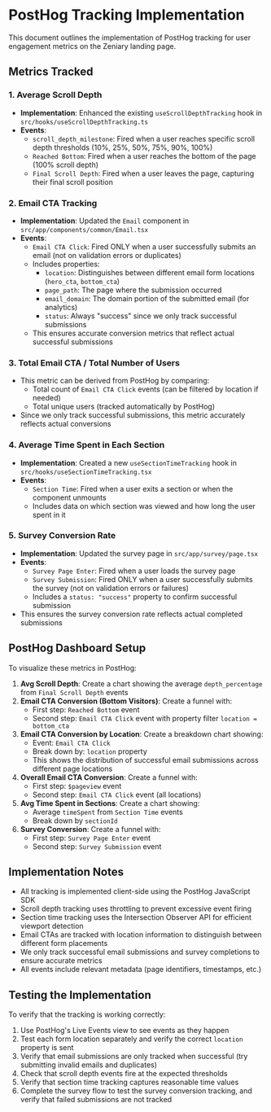 # PostHog Tracking Implementation

This document outlines the implementation of PostHog tracking for user engagement metrics on the Zeniary landing page.

## Metrics Tracked

### 1. Average Scroll Depth

- **Implementation**: Enhanced the existing `useScrollDepthTracking` hook in `src/hooks/useScrollDepthTracking.ts`
- **Events**:
  - `scroll_depth_milestone`: Fired when a user reaches specific scroll depth thresholds (10%, 25%, 50%, 75%, 90%, 100%)
  - `Reached Bottom`: Fired when a user reaches the bottom of the page (100% scroll depth)
  - `Final Scroll Depth`: Fired when a user leaves the page, capturing their final scroll position

### 2. Email CTA Tracking

- **Implementation**: Updated the `Email` component in `src/app/components/common/Email.tsx`
- **Events**:
  - `Email CTA Click`: Fired ONLY when a user successfully submits an email (not on validation errors or duplicates)
  - Includes properties:
    - `location`: Distinguishes between different email form locations (`hero_cta`, `bottom_cta`)
    - `page_path`: The page where the submission occurred
    - `email_domain`: The domain portion of the submitted email (for analytics)
    - `status`: Always "success" since we only track successful submissions
  - This ensures accurate conversion metrics that reflect actual successful submissions

### 3. Total Email CTA / Total Number of Users

- This metric can be derived from PostHog by comparing:
  - Total count of `Email CTA Click` events (can be filtered by location if needed)
  - Total unique users (tracked automatically by PostHog)
- Since we only track successful submissions, this metric accurately reflects actual conversions

### 4. Average Time Spent in Each Section

- **Implementation**: Created a new `useSectionTimeTracking` hook in `src/hooks/useSectionTimeTracking.tsx`
- **Events**:
  - `Section Time`: Fired when a user exits a section or when the component unmounts
  - Includes data on which section was viewed and how long the user spent in it

### 5. Survey Conversion Rate

- **Implementation**: Updated the survey page in `src/app/survey/page.tsx`
- **Events**:
  - `Survey Page Enter`: Fired when a user loads the survey page
  - `Survey Submission`: Fired ONLY when a user successfully submits the survey (not on validation errors or failures)
  - Includes a `status: "success"` property to confirm successful submission
- This ensures the survey conversion rate reflects actual completed submissions

## PostHog Dashboard Setup

To visualize these metrics in PostHog:

1. **Avg Scroll Depth**: Create a chart showing the average `depth_percentage` from `Final Scroll Depth` events
2. **Email CTA Conversion (Bottom Visitors)**: Create a funnel with:
   - First step: `Reached Bottom` event
   - Second step: `Email CTA Click` event with property filter `location = bottom_cta`
3. **Email CTA Conversion by Location**: Create a breakdown chart showing:
   - Event: `Email CTA Click`
   - Break down by: `location` property
   - This shows the distribution of successful email submissions across different page locations
4. **Overall Email CTA Conversion**: Create a funnel with:
   - First step: `$pageview` event
   - Second step: `Email CTA Click` event (all locations)
5. **Avg Time Spent in Sections**: Create a chart showing:
   - Average `timeSpent` from `Section Time` events
   - Break down by `sectionId`
6. **Survey Conversion**: Create a funnel with:
   - First step: `Survey Page Enter` event
   - Second step: `Survey Submission` event

## Implementation Notes

- All tracking is implemented client-side using the PostHog JavaScript SDK
- Scroll depth tracking uses throttling to prevent excessive event firing
- Section time tracking uses the Intersection Observer API for efficient viewport detection
- Email CTAs are tracked with location information to distinguish between different form placements
- We only track successful email submissions and survey completions to ensure accurate metrics
- All events include relevant metadata (page identifiers, timestamps, etc.)

## Testing the Implementation

To verify that the tracking is working correctly:

1. Use PostHog's Live Events view to see events as they happen
2. Test each form location separately and verify the correct `location` property is sent
3. Verify that email submissions are only tracked when successful (try submitting invalid emails and duplicates)
4. Check that scroll depth events fire at the expected thresholds
5. Verify that section time tracking captures reasonable time values
6. Complete the survey flow to test the survey conversion tracking, and verify that failed submissions are not tracked
